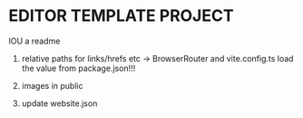 # EDITOR TEMPLATE PROJECT

IOU a readme

1. relative paths for links/hrefs etc 
   -> BrowserRouter and vite.config.ts load the value from package.json!!! 

2. images in public 
3. update website.json 